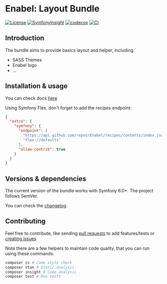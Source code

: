 # Enabel: Layout Bundle

[![License](https://img.shields.io/badge/license-MIT-red.svg?style=flat-square)](LICENSE)
[![SymfonyInsight](https://insight.symfony.com/projects/cc5c511d-1ce0-480b-af3f-38e9635f2a14/mini.svg)](https://insight.symfony.com/projects/cc5c511d-1ce0-480b-af3f-38e9635f2a14)
[![codecov](https://codecov.io/gh/Enabel/layout-bundle/graph/badge.svg?token=jlik2vBpeu)](https://codecov.io/gh/Enabel/layout-bundle)
[![CI](https://github.com/Enabel/layout-bundle/actions/workflows/CI.yml/badge.svg)](https://github.com/Enabel/layout-bundle/actions/workflows/CI.yml)

## Introduction

The bundle aims to provide basics layout and helper, including:

- SASS Themes
- Enabel logo
- ...

## Installation & usage

You can check docs [here](docs/index.md)

Using Symfony Flex, don't forget to add the recipes endpoint:

```json
{
  "extra": {
    "symfony": {
      "endpoint": [
        "https://api.github.com/repos/Enabel/recipes/contents/index.json?ref=flex/main",
        "flex://defaults"
      ],
      "allow-contrib": true
    }
  }
}
```

## Versions & dependencies

The current version of the bundle works with Symfony 6.0+.
The project follows SemVer.

You can check the [changelog](CHANGELOG.md).

## Contributing

Feel free to contribute, like sending [pull requests](https://github.com/enabel/layout-bundle/pulls) to add features/tests
or [creating issues](https://github.com/enabel/layout-bundle/issues)

Note there are a few helpers to maintain code quality, that you can run using these commands:

```bash
composer cs # Code style check
composer stan # Static analysis
composer insight # Code analysis 
composer test # Run tests
```

